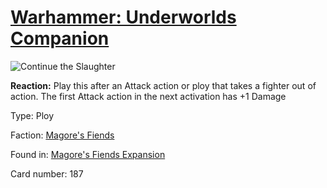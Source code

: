 # [Warhammer: Underworlds Companion](https://guidokessels.github.io/wh-underworlds)

  

![Continue the Slaughter](https://warhammerunderworlds.com/wp-content/uploads/sites/6/2018/03/187_ENG.png)

<b>Reaction:</b> Play this after an Attack action or ploy that takes a fighter out of action. The first Attack action in the next activation has +1 Damage

Type: Ploy

Faction: [Magore's Fiends](https://guidokessels.github.io/wh-underworlds/factions/magores-fiends)

Found in: [Magore's Fiends Expansion](https://guidokessels.github.io/wh-underworlds/locations/magores-fiends-expansion)

Card number: 187

